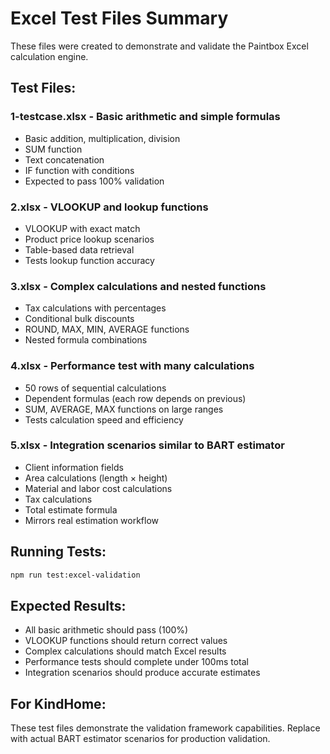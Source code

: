 # Excel Test Files Summary

These files were created to demonstrate and validate the Paintbox Excel calculation engine.

## Test Files:

### 1-testcase.xlsx - Basic arithmetic and simple formulas
- Basic addition, multiplication, division
- SUM function
- Text concatenation
- IF function with conditions
- Expected to pass 100% validation

### 2.xlsx - VLOOKUP and lookup functions  
- VLOOKUP with exact match
- Product price lookup scenarios
- Table-based data retrieval
- Tests lookup function accuracy

### 3.xlsx - Complex calculations and nested functions
- Tax calculations with percentages
- Conditional bulk discounts
- ROUND, MAX, MIN, AVERAGE functions
- Nested formula combinations

### 4.xlsx - Performance test with many calculations
- 50 rows of sequential calculations
- Dependent formulas (each row depends on previous)
- SUM, AVERAGE, MAX functions on large ranges
- Tests calculation speed and efficiency

### 5.xlsx - Integration scenarios similar to BART estimator
- Client information fields
- Area calculations (length × height)
- Material and labor cost calculations
- Tax calculations
- Total estimate formula
- Mirrors real estimation workflow

## Running Tests:

```bash
npm run test:excel-validation
```

## Expected Results:
- All basic arithmetic should pass (100%)
- VLOOKUP functions should return correct values
- Complex calculations should match Excel results
- Performance tests should complete under 100ms total
- Integration scenarios should produce accurate estimates

## For KindHome:
These test files demonstrate the validation framework capabilities.
Replace with actual BART estimator scenarios for production validation.
